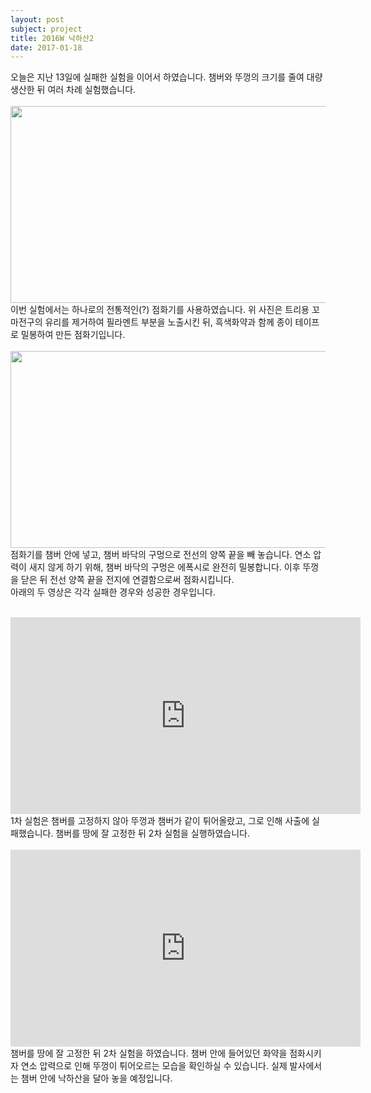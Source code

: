 ```yaml
---
layout: post
subject: project
title: 2016W 낙하산2
date: 2017-01-18
---
```


오늘은 지난 13일에 실패한 실험을 이어서 하였습니다. 챔버와 뚜껑의 크기를 줄여 대량 생산한 뒤 여러 차례 실험했습니다. <br/><br/>
<img src="https://github.com/hsb6350/hanaro.github.io/blob/master/assets/acts/paratest02.jpg?raw=true" width="560" height="315"/><br/>
이번 실험에서는 하나로의 전통적인(?) 점화기를 사용하였습니다. 위 사진은 트리용 꼬마전구의 유리를 제거하여 필라멘트 부분을 노출시킨 뒤, 흑색화약과 함께 종이 테이프로 밀봉하여 만든 점화기입니다.<br/><br/>
<img src="https://github.com/hsb6350/hanaro.github.io/blob/master/assets/acts/paratest01.jpg?raw=true" width="560" height="315"/><br/>
점화기를 챔버 안에 넣고, 챔버 바닥의 구멍으로 전선의 양쪽 끝을 빼 놓습니다. 연소 압력이 새지 않게 하기 위해, 챔버 바닥의 구멍은 에폭시로 완전히 밀봉합니다. 이후 뚜껑을 닫은 뒤 전선 양쪽 끝을 전지에 연결함으로써 점화시킵니다.<br/>
아래의 두 영상은 각각 실패한 경우와 성공한 경우입니다.
<br/><br/>
<iframe width="560" height="315" src="https://www.youtube.com/embed/dMkJDeG9RmI" frameborder="0" allowfullscreen></iframe><br/>
1차 실험은 챔버를 고정하지 않아 뚜껑과 챔버가 같이 튀어올랐고, 그로 인해 사출에 실패했습니다. 챔버를 땅에 잘 고정한 뒤 2차 실험을 실행하였습니다.<br/><br/>
<iframe width="560" height="315" src="https://www.youtube.com/embed/exdGBgV2UG0" frameborder="0" allowfullscreen></iframe><br/>
챔버를 땅에 잘 고정한 뒤 2차 실험을 하였습니다. 챔버 안에 들어있던 화약을 점화시키자 연소 압력으로 인해 뚜껑이 튀어오르는 모습을 확인하실 수 있습니다. 실제 발사에서는 챔버 안에 낙하산을 달아 놓을 예정입니다.
